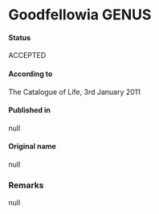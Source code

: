 # Goodfellowia GENUS

#### Status
ACCEPTED

#### According to
The Catalogue of Life, 3rd January 2011

#### Published in
null

#### Original name
null

### Remarks
null